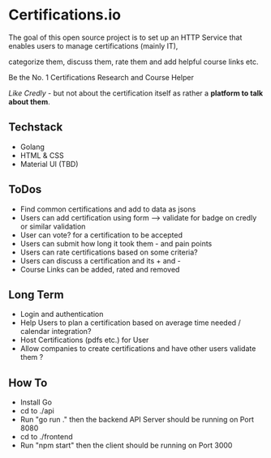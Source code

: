 # Certifications.io

The goal of this open source project is to set up an HTTP Service that enables users to manage certifications (mainly IT),

categorize them, discuss them, rate them and add helpful course links etc.

Be the No. 1 Certifications Research and Course Helper

_Like Credly_ - but not about the certification itself as rather a **platform to talk about them**.

## Techstack

- Golang
- HTML & CSS
- Material UI (TBD)

## ToDos

- Find common certifications and add to data as jsons
- Users can add certification using form --> validate for badge on credly or similar validation
- User can vote? for a certification to be accepted
- Users can submit how long it took them - and pain points
- Users can rate certifications based on some criteria?
- Users can discuss a certification and its + and -
- Course Links can be added, rated and removed

## Long Term

- Login and authentication
- Help Users to plan a certification based on average time needed / calendar integration?
- Host Certifications (pdfs etc.) for User
- Allow companies to create certifications and have other users validate them ?

## How To

- Install Go
- cd to ./api
- Run "go run ." then the backend API Server should be running on Port 8080
- cd to ./frontend
- Run "npm start" then the client should be running on Port 3000

